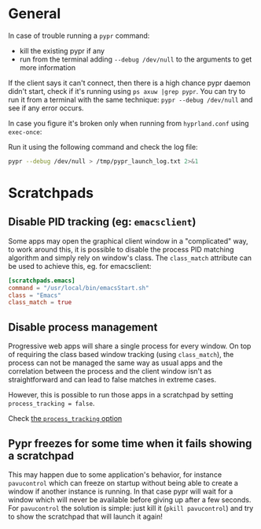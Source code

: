 # General

In case of trouble running a `pypr` command:
- kill the existing pypr if any
- run from the terminal adding `--debug /dev/null` to the arguments to get more information

If the client says it can't connect, then there is a high chance pypr daemon didn't start, check if it's running using `ps axuw |grep pypr`. You can try to run it from a terminal with the same technique: `pypr --debug /dev/null` and see if any error occurs.

In case you figure it's broken only when running from `hyprland.conf` using `exec-once`:

Run it using the following command and check the log file:

```sh
pypr --debug /dev/null > /tmp/pypr_launch_log.txt 2>&1
```

 
# Scratchpads

## Disable PID tracking (eg: `emacsclient`)

Some apps may open the graphical client window in a "complicated" way, to work around this, it is possible to disable the process PID matching algorithm and simply rely on window's class.
The `class_match` attribute can be used to achieve this, eg. for emacsclient:
```toml
[scratchpads.emacs]
command = "/usr/local/bin/emacsStart.sh"
class = "Emacs"
class_match = true
```

## Disable process management

Progressive web apps will share a single process for every window.
On top of requiring the class based window tracking (using `class_match`), the process can not be managed the same way as usual apps and the correlation between the process and the client window isn't as straightforward and can lead to false matches in extreme cases.

However, this is possible to run those apps in a scratchpad by setting `process_tracking = false`.

Check [the `process_tracking` option](https://github.com/hyprland-community/pyprland/wiki/Plugins#process_tracking-optional---discouraged)

## Pypr freezes for some time when it fails showing a scratchpad

This may happen due to some application's behavior, for instance `pavucontrol` which can freeze on startup without being able to create a window if another instance is running.
In that case pypr will wait for a window which will never be available before giving up after a few seconds.
For `pavucontrol` the solution is simple: just kill it (`pkill pavucontrol`) and try to show the scratchpad that will launch it again!
